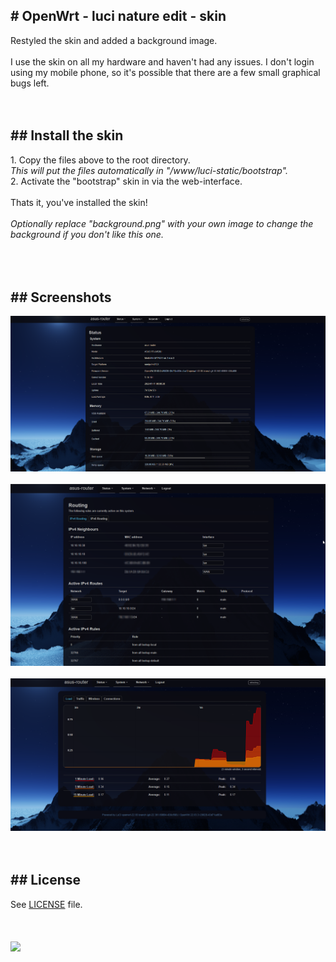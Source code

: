 <h2># OpenWrt - luci nature edit - skin</h2>
Restyled the skin and added a background image.
<br>
<br>
I use the skin on all my hardware and haven't had any issues. I don't login using my mobile phone, so it's possible that there are a few small graphical bugs left. 
<br>
<br>
<br>
<h2>## Install the skin</h2>
1. Copy the files above to the root directory. <br>
	<i>This will put the files automatically in "/www/luci-static/bootstrap".</i> <br>
2. Activate the "bootstrap" skin in via the web-interface. <br>
<br>
Thats it, you've installed the skin!
<br>
<br>
<i>Optionally  replace "background.png" with your own image to change the background if you don't like this one.</i> <br>
<br>
<br>
<br>
<h2>## Screenshots</h2>
<img src="https://github.com/wootje/luci-nature-edit/blob/master/screenshots/screenshot_1.png"></img>
<br>
<br>
<img src="https://github.com/wootje/luci-nature-edit/blob/master/screenshots/screenshot_2.png"></img>
<br>
<br>
<img src="https://github.com/wootje/luci-nature-edit/blob/master/screenshots/screenshot_3.png"></img>
<br>
<br>
<br>
<h2>## License</h2>
See <a href="/openwrt/luci/blob/master/LICENSE">LICENSE</a> file.
<br>
<br>
<br>
<br>
<img src="https://img.shields.io/github/downloads/wootje/einDa-skin-wootje-edit-2023/total.svg"></img>
